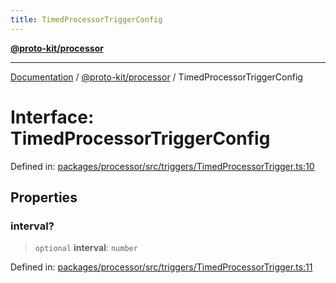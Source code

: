```yaml
---
title: TimedProcessorTriggerConfig
---
```


[**@proto-kit/processor**](../README.md)

***

[Documentation](../../../README.md) / [@proto-kit/processor](../README.md) / TimedProcessorTriggerConfig

# Interface: TimedProcessorTriggerConfig

Defined in: [packages/processor/src/triggers/TimedProcessorTrigger.ts:10](https://github.com/proto-kit/framework/blob/28efa802e3737fc3b77339148b307ef7246f3ef1/packages/processor/src/triggers/TimedProcessorTrigger.ts#L10)

## Properties

### interval?

> `optional` **interval**: `number`

Defined in: [packages/processor/src/triggers/TimedProcessorTrigger.ts:11](https://github.com/proto-kit/framework/blob/28efa802e3737fc3b77339148b307ef7246f3ef1/packages/processor/src/triggers/TimedProcessorTrigger.ts#L11)
